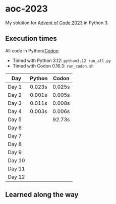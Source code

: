 # aoc-2023

My solution for [Advent of Code 2023](https://adventofcode.com/2023) in Python 3.

## Execution times

All code in Python/[Codon](https://docs.exaloop.io/codon).

* Timed with Python 3.12: `python3.12 run_all.py`
* Timed with Codon 0.16.3: `run_codon.sh`

| Day    | Python | Codon  |
|--------|--------|--------|
| Day 1  | 0.023s | 0.025s |
| Day 2  | 0.001s | 0.005s |
| Day 3  | 0.011s | 0.008s |
| Day 4  | 0.003s | 0.006s |
| Day 5  |        | 92.73s |
| Day 6  |        |        |
| Day 7  |        |        |
| Day 8  |        |        |
| Day 9  |        |        |
| Day 10 |        |        |
| Day 11 |        |        |
| Day 12 |        |        |

## Learned along the way

